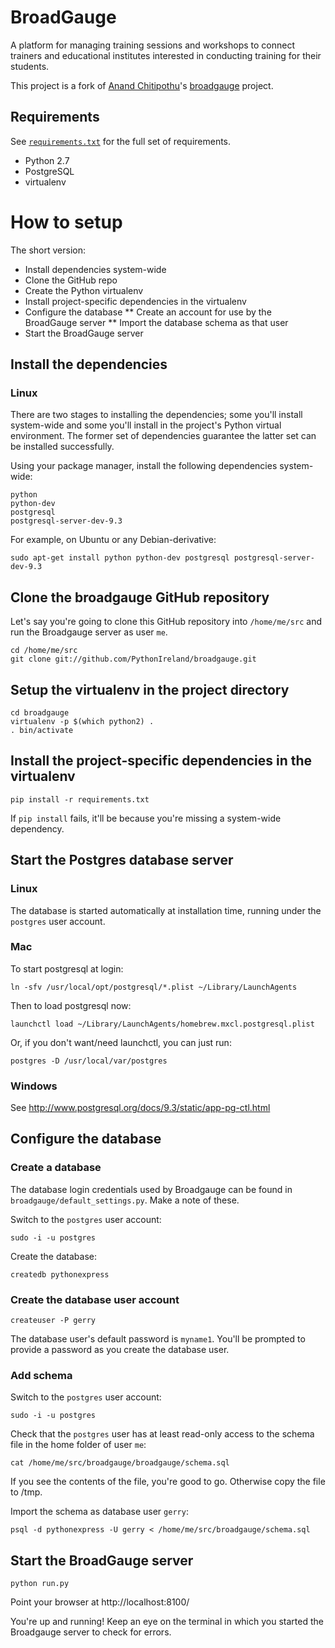 # BroadGauge

A platform for managing training sessions and workshops to connect trainers and educational institutes interested in conducting training for their students. 

This project is a fork of [Anand Chitipothu](https://github.com/anandology)'s
 [broadgauge](https://github.com/anandology/broadgauge) project.

## Requirements

See [`requirements.txt`](https://github.com/PythonIreland/broadgauge/blob/master/requirements.txt) for the full set of 
requirements.

* Python 2.7
* PostgreSQL
* virtualenv

# How to setup

The short version:

* Install dependencies system-wide
* Clone the GitHub repo
* Create the Python virtualenv
* Install project-specific dependencies in the virtualenv
* Configure the database
** Create an account for use by the BroadGauge server
** Import the database schema as that user
* Start the BroadGauge server

## Install the dependencies

### Linux

There are two stages to installing the dependencies; some you'll install system-wide and some you'll install in the 
project's Python virtual environment. The former set of dependencies guarantee the latter set can be installed
successfully.

Using your package manager, install the following dependencies system-wide:

    python
    python-dev
    postgresql
    postgresql-server-dev-9.3

For example, on Ubuntu or any Debian-derivative:

    sudo apt-get install python python-dev postgresql postgresql-server-dev-9.3

## Clone the broadgauge GitHub repository

Let's say you're going to clone this GitHub repository into `/home/me/src` and run the Broadgauge server as user `me`.

    cd /home/me/src
    git clone git://github.com/PythonIreland/broadgauge.git

## Setup the virtualenv in the project directory
    
    cd broadgauge
    virtualenv -p $(which python2) .
    . bin/activate
    
## Install the project-specific dependencies in the virtualenv

    pip install -r requirements.txt

If `pip install` fails, it'll be because you're missing a system-wide dependency.

## Start the Postgres database server

### Linux

The database is started automatically at installation time, running under the `postgres` user account.

### Mac

To start postgresql at login:

    ln -sfv /usr/local/opt/postgresql/*.plist ~/Library/LaunchAgents

Then to load postgresql now:

    launchctl load ~/Library/LaunchAgents/homebrew.mxcl.postgresql.plist

Or, if you don't want/need launchctl, you can just run:

    postgres -D /usr/local/var/postgres

### Windows

See http://www.postgresql.org/docs/9.3/static/app-pg-ctl.html

## Configure the database

### Create a database

The database login credentials used by Broadgauge can be found in `broadgauge/default_settings.py`. Make a note of these.

Switch to the `postgres` user account:

    sudo -i -u postgres

Create the database:

    createdb pythonexpress

### Create the database user account

    createuser -P gerry

The database user's default password is `myname1`. You'll be prompted to provide a password as you create the database user.

### Add schema

Switch to the `postgres` user account:

    sudo -i -u postgres

Check that the `postgres` user has at least read-only access to the schema file in the home folder of user `me`:

    cat /home/me/src/broadgauge/broadgauge/schema.sql
    
If you see the contents of the file, you're good to go. Otherwise copy the file to /tmp.

Import the schema as database user `gerry`:

    psql -d pythonexpress -U gerry < /home/me/src/broadgauge/schema.sql

## Start the BroadGauge server

    python run.py

Point your browser at http://localhost:8100/

You're up and running! Keep an eye on the terminal in which you started the Broadgauge server to check for errors.
